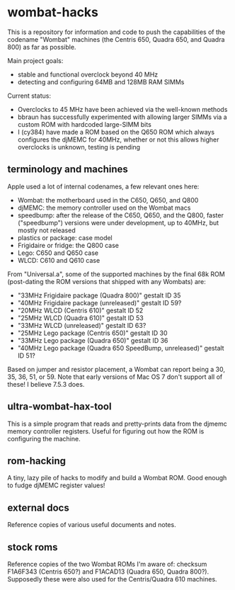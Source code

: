 wombat-hacks
============
This is a repository for information and code to push the capabilities of the codename "Wombat" machines (the Centris 650, Quadra 650, and Quadra 800) as far as possible.

Main project goals:
* stable and functional overclock beyond 40 MHz
* detecting and configuring 64MB and 128MB RAM SIMMs

Current status:
* Overclocks to 45 MHz have been achieved via the well-known methods
* bbraun has successfully experimented with allowing larger SIMMs via a custom ROM with hardcoded large-SIMM bits
* I (cy384) have made a ROM based on the Q650 ROM which always configures the djMEMC for 40MHz, whether or not this allows higher overclocks is unknown, testing is pending

terminology and machines
------------------------
Apple used a lot of internal codenames, a few relevant ones here:

* Wombat: the motherboard used in the C650, Q650, and Q800
* djMEMC: the memory controller used on the Wombat macs
* speedbump: after the release of the C650, Q650, and the Q800, faster ("speedbump") versions were under development, up to 40MHz, but mostly not released
* plastics or package: case model
* Frigidaire or fridge: the Q800 case
* Lego: C650 and Q650 case
* WLCD: C610 and Q610 case

From "Universal.a", some of the supported machines by the final 68k ROM (post-dating the ROM versions that shipped with any Wombats) are:

* "33MHz Frigidaire package (Quadra 800)" gestalt ID 35
* "40MHz Frigidaire package (unreleased)" gestalt ID 59?
* "20MHz WLCD (Centris 610)" gestalt ID 52
* "25MHz WLCD (Quadra 610)" gestalt ID 53
* "33MHz WLCD (unreleased)" gestalt ID 63?
* "25MHz Lego package (Centris 650)" gestalt ID 30
* "33MHz Lego package (Quadra 650)" gestalt ID 36
* "40MHz Lego package (Quadra 650 SpeedBump, unreleased)" gestalt ID 51?

Based on jumper and resistor placement, a Wombat can report being a 30, 35, 36, 51, or 59.  Note that early versions of Mac OS 7 don't support all of these!  I believe 7.5.3 does.

ultra-wombat-hax-tool
---------------------
This is a simple program that reads and pretty-prints data from the djmemc memory controller registers.  Useful for figuring out how the ROM is configuring the machine.

rom-hacking
-----------
A tiny, lazy pile of hacks to modify and build a Wombat ROM.  Good enough to fudge djMEMC register values!

external docs
-------------
Reference copies of various useful documents and notes.

stock roms
----------
Reference copies of the two Wombat ROMs I'm aware of: checksum F1A6F343 (Centris 650?) and F1ACAD13 (Quadra 650, Quadra 800?).  Supposedly these were also used for the Centris/Quadra 610 machines.
